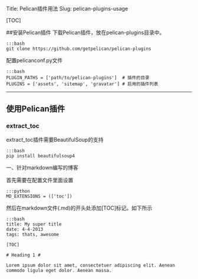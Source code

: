 Title: Pelican插件用法
Slug: pelican-plugins-usage

[TOC]

##安装Pelican插件
下载Pelican插件，放在pelican-plugins目录中。

    :::bash
    git clone https://github.com/getpelican/pelican-plugins

配置pelicanconf.py文件

    :::bash
    PLUGIN_PATHS = ['path/to/pelican-plugins']  # 插件的目录  
    PLUGINS = ['assets', 'sitemap', 'gravatar'] # 启用的插件列表

---
## 使用Pelican插件

### extract_toc
extract_toc插件需要BeautifulSoup的支持

    :::bash
    pip install beautifulsoup4

一、针对markdown编写的博客

首先需要在配置文件里面设置
    
    :::python
    MD_EXTENSIONS = (['toc'])

然后在markdown文件(.md)的开头处添加[TOC]标记。如下所示

    :::bash
    title: My super title
    date: 4-4-2013
    tags: thats, awesome
    
    [TOC]
    
    # Heading 1 #

    Lorem ipsum dolor sit amet, consectetuer adipiscing elit. Aenean commodo ligula eget dolor. Aenean massa.

